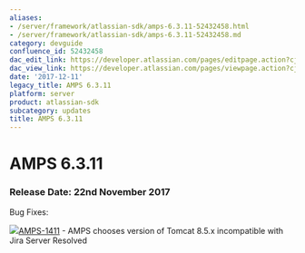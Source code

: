 ```yaml
---
aliases:
- /server/framework/atlassian-sdk/amps-6.3.11-52432458.html
- /server/framework/atlassian-sdk/amps-6.3.11-52432458.md
category: devguide
confluence_id: 52432458
dac_edit_link: https://developer.atlassian.com/pages/editpage.action?cjm=wozere&pageId=52432458
dac_view_link: https://developer.atlassian.com/pages/viewpage.action?cjm=wozere&pageId=52432458
date: '2017-12-11'
legacy_title: AMPS 6.3.11
platform: server
product: atlassian-sdk
subcategory: updates
title: AMPS 6.3.11
---
```

# AMPS 6.3.11

### Release Date: 22nd November 2017

Bug Fixes:

<a href="https://ecosystem.atlassian.net/browse/AMPS-1411?src=confmacro" class="jira-issue-key"><img src="https://ecosystem.atlassian.net/secure/viewavatar?size=xsmall&amp;avatarId=15303&amp;avatarType=issuetype" class="icon" />AMPS-1411</a> - AMPS chooses version of Tomcat 8.5.x incompatible with Jira Server Resolved



















































































































































































































































































































































































































































